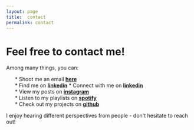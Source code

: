 ```yaml
---
layout: page
title:  contact
permalink: contact
---
```


# Feel free to contact me!
Among many things, you can:
<ul>
* Shoot me an email <a href="mailto:chuyishang@berkeley.edu"><b>here</b></a>
<br>
* Find me on <a href="https://www.linkedin.com/in/chuyi-shang-21482620b/"><b>linkedin</b></a>
* Connect with me on <a href="https://www.linkedin.com/in/chuyi-shang-21482620b/"><b>linkedin</b></a>
<br>
* View my posts on <a href="https://www.instagram.com/chuyishang"><b>instagram</b></a>
<br>
* Listen to my playlists on <a href="https://open.spotify.com/user/tds7vda1wwsnvhfwef45kgz2s"><b>spotify</b></a>
<br>
* Check out my projects on <a href="https://github.com/chuyishang"><b>github</b></a>
<br>
</ul>
<p>
I enjoy hearing different perspectives from people - don't hesitate to reach out!
</p>